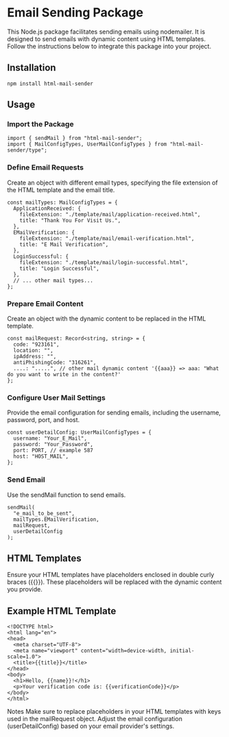 # Email Sending Package

This Node.js package facilitates sending emails using nodemailer. It is designed to send emails with dynamic content using HTML templates. Follow the instructions below to integrate this package into your project.

## Installation

```
npm install html-mail-sender
```

## Usage

### Import the Package

```
import { sendMail } from "html-mail-sender";
import { MailConfigTypes, UserMailConfigTypes } from "html-mail-sender/type";
```

### Define Email Requests

Create an object with different email types, specifying the file extension of the HTML template and the email title.

```
const mailTypes: MailConfigTypes = {
  ApplicationReceived: {
    fileExtension: "./template/mail/application-received.html",
    title: "Thank You For Visit Us.",
  },
  EMailVerification: {
    fileExtension: "./template/mail/email-verification.html",
    title: "E Mail Verification",
  },
  LoginSuccessful: {
    fileExtension: "./template/mail/login-successful.html",
    title: "Login Successful",
  },
  // ... other mail types...
};
```

### Prepare Email Content

Create an object with the dynamic content to be replaced in the HTML template.

```
const mailRequest: Record<string, string> = {
  code: "923161",
  location: "",
  ipAddress: "",
  antiPhishingCode: "316261",
  ....: ".....", // other mail dynamic content '{{aaa}} => aaa: "What do you want to write in the content?'
};
```

### Configure User Mail Settings

Provide the email configuration for sending emails, including the username, password, port, and host.

```
const userDetailConfig: UserMailConfigTypes = {
  username: "Your_E_Mail",
  password: "Your_Password",
  port: PORT, // example 587
  host: "HOST_MAIL",
};
```

### Send Email

Use the sendMail function to send emails.

```
sendMail(
  "e_mail_to_be_sent",
  mailTypes.EMailVerification,
  mailRequest,
  userDetailConfig
);
```

## HTML Templates

Ensure your HTML templates have placeholders enclosed in double curly braces ({{}}). These placeholders will be replaced with the dynamic content you provide.

## Example HTML Template

```
<!DOCTYPE html>
<html lang="en">
<head>
  <meta charset="UTF-8">
  <meta name="viewport" content="width=device-width, initial-scale=1.0">
  <title>{{title}}</title>
</head>
<body>
  <h1>Hello, {{name}}!</h1>
  <p>Your verification code is: {{verificationCode}}</p>
</body>
</html>
```

Notes
Make sure to replace placeholders in your HTML templates with keys used in the mailRequest object.
Adjust the email configuration (userDetailConfig) based on your email provider's settings.
